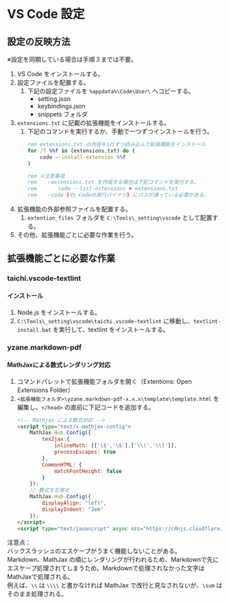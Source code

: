 VS Code 設定
============

設定の反映方法
--------------

※設定を同期している場合は手順３までは不要。  

1. VS Code をインストールする。
2. 設定ファイルを配置する。
    1. 下記の設定ファイルを `%appdata%\Code\User\` へコピーする。
        - setting.json
        - keybindings.json
        - snippets フォルダ
3. `extensions.txt` に記載の拡張機能をインストールする。
    1. 下記のコマンドを実行するか、手動で一つずつインストールを行う。
        ```bat
        rem extensions.txt の内容を1行ずつ読み込んで拡張機能をインストール
        for /f %%f in (extensions.txt) do (
            code --install-extension %%f
        )

        rem ※注意事項
        rem   ・extensions.txt を作成する場合は下記コマンドを実行する。
        rem       code --list-extensions > extensions.txt
        rem   ・code (VS Codeの実行バイナリ) にパスが通っている必要がある。
        ```
4. 拡張機能の外部参照ファイルを配置する。
    1. `extention_files` フォルダを `C:\Tools\_setting\vscode` として配置する。
5. その他、拡張機能ごとに必要な作業を行う。


拡張機能ごとに必要な作業
------------------------

### taichi.vscode-textlint
#### インストール
1. Node.js をインストールする。
2. `C:\Tools\_setting\vscode\taichi.vscode-textlint` に移動し、`textlint-install.bat` を実行して、textlint をインストールする。

### yzane.markdown-pdf
#### MathJaxによる数式レンダリング対応
1. コマンドパレットで拡張機能フォルダを開く（Extentions: Open Extensions Folder）
2. `<拡張機能フォルダ>\yzane.markdown-pdf-x.x.x\template\template.html` を編集し、`</head>` の直前に下記コードを追加する。
    ```html
    <!-- Mathjax による数式対応 -->
    <script type="text/x-mathjax-config">
        MathJax.Hub.Config({
            tex2jax:{
                inlineMath: [['\$','\$'],['\\(','\\)']],
                processEscapes: true
            },
            CommonHTML: {
                matchFontHeight: false
            }
        });
        // 数式を左寄せ
        MathJax.Hub.Config({
            displayAlign: "left",
            displayIndent: "2em"
        });
    </script>
    <script type="text/javascript" async src="https://cdnjs.cloudflare.com/ajax/libs/mathjax/2.7.1/MathJax.js?config=TeX-MML-AM_CHTML"></script>
    ```

注意点：  
バックスラッシュのエスケープがうまく機能しないことがある。  
Markdown、MathJax の順にレンダリングが行われるため、Markdownで先にエスケープ処理されてしまうため。Markdownで処理されなかった文字はMathJaxで処理される。  
例えば、`\\` は `\\\\` と書かなければ MathJax で改行と見なされないが、`\sum` はそのまま処理される。
